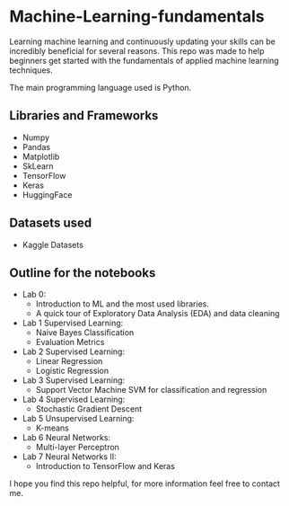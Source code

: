 # Machine-Learning-fundamentals
Learning machine learning and continuously updating your skills can be incredibly beneficial for several reasons. This repo was made to help beginners get started with the fundamentals of applied machine learning techniques.

The main programming language used is Python.

## Libraries and Frameworks
* Numpy
* Pandas
* Matplotlib
* SkLearn
* TensorFlow
* Keras
* HuggingFace

## Datasets used
* Kaggle Datasets

## Outline for the notebooks
* Lab 0:
  -  Introduction to ML and the most used libraries.
  -  A quick tour of Exploratory Data Analysis (EDA) and data cleaning
* Lab 1 Supervised Learning:
  - Naive Bayes Classification
  - Evaluation Metrics
* Lab 2 Supervised Learning:
  - Linear Regression
  - Logistic Regression
* Lab 3 Supervised Learning:
  - Support Vector Machine SVM for classification and regression
* Lab 4 Supervised Learning:
  - Stochastic Gradient Descent
* Lab 5 Unsupervised Learning:
  - K-means
* Lab 6 Neural Networks:
  - Multi-layer Perceptron
* Lab 7 Neural Networks II:
  - Introduction to TensorFlow and Keras


I hope you find this repo helpful, for more information feel free to contact me.
